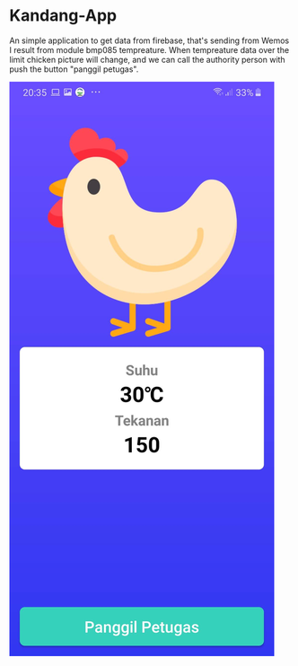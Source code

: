 # Kandang-App
An simple application to get data from firebase, that's sending from Wemos I result from module bmp085 tempreature. When tempreature data over the limit chicken picture will
change, and we can call the authority person with push the button "panggil petugas".

![alt text](https://github.com/agungardiyanta/Kandang-App/blob/master/kandangapp.jpeg)
